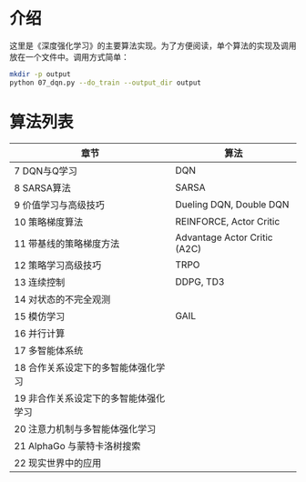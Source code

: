 # 介绍
这里是《深度强化学习》的主要算法实现。为了方便阅读，单个算法的实现及调用放在一个文件中。调用方式简单：
```bash
mkdir -p output
python 07_dqn.py --do_train --output_dir output
```

# 算法列表
| 章节                                  | 算法                         |
| ------------------------------------- | ---------------------------- |
| 7 DQN与Q学习                          | DQN                          |
| 8 SARSA算法                           | SARSA                        |
| 9 价值学习与高级技巧                  | Dueling DQN, Double DQN      |
| 10 策略梯度算法                       | REINFORCE, Actor Critic      |
| 11 带基线的策略梯度方法               | Advantage Actor Critic (A2C) |
| 12 策略学习高级技巧                   | TRPO                         |
| 13 连续控制                           | DDPG, TD3                    |
| 14 对状态的不完全观测                 |                              |
| 15 模仿学习                           | GAIL                         |
| 16 并行计算                           |                              |
| 17 多智能体系统                       |                              |
| 18 合作关系设定下的多智能体强化学习   |                              |
| 19 非合作关系设定下的多智能体强化学习 |                              |
| 20 注意力机制与多智能体强化学习       |                              |
| 21 AlphaGo 与蒙特卡洛树搜索           |                              |
| 22 现实世界中的应用                   |                              |